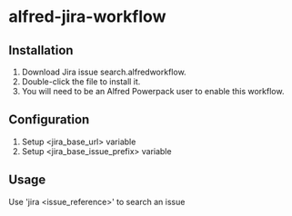 # alfred-jira-workflow


## Installation

1) Download Jira issue search.alfredworkflow.
2) Double-click the file to install it.
3) You will need to be an Alfred Powerpack user to enable this workflow.


## Configuration

1) Setup <jira_base_url> variable
2) Setup <jira_base_issue_prefix> variable

## Usage

Use 'jira <issue_reference>' to search an issue
